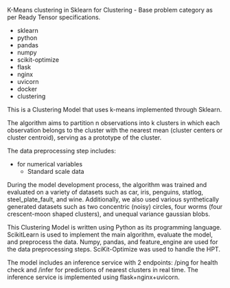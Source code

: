 K-Means clustering in Sklearn for Clustering - Base problem category as per Ready Tensor specifications.

- sklearn
- python
- pandas
- numpy
- scikit-optimize
- flask
- nginx
- uvicorn
- docker
- clustering

This is a Clustering Model that uses k-means implemented through Sklearn.

The algorithm aims to partition n observations into k clusters in which each observation belongs to the cluster with the nearest mean (cluster centers or cluster centroid), serving as a prototype of the cluster.

The data preprocessing step includes:

- for numerical variables
  - Standard scale data

During the model development process, the algorithm was trained and evaluated on a variety of datasets such as car, iris, penguins, statlog, steel_plate_fault, and wine. Additionally, we also used various synthetically generated datasets such as two concentric (noisy) circles, four worms (four crescent-moon shaped clusters), and unequal variance gaussian blobs.

This Clustering Model is written using Python as its programming language. ScikitLearn is used to implement the main algorithm, evaluate the model, and preprocess the data. Numpy, pandas, and feature_engine are used for the data preprocessing steps. SciKit-Optimize was used to handle the HPT.

The model includes an inference service with 2 endpoints: /ping for health check and /infer for predictions of nearest clusters in real time. The inference service is implemented using flask+nginx+uvicorn.
